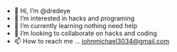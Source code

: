 - 👋 Hi, I’m @dredeye
- 👀 I’m interested in hacks and programing 
- 🌱 I’m currently learning nothing need help
- 💞️ I’m looking to collaborate on hacks and coding
- 📫 How to reach me ... johnmichael3034@gmail.com

<!---
dredeye/dredeye is a ✨ special ✨ repository because its `README.md` (this file) appears on your GitHub profile.
You can click the Preview link to take a look at your changes.
--->
